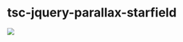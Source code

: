 # tsc-jquery-parallax-starfield
<img src="http://cdn-ak.f.st-hatena.com/images/fotolife/t/tyoshikawa1106/20160428/20160428170015.png" />
